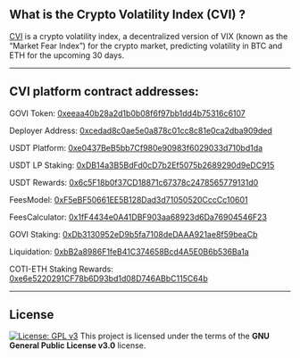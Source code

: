 ## What is the Crypto Volatility Index (CVI) ?

[CVI](https://cvi.finance) is a crypto volatility index, a decentralized version of VIX (known as the “Market Fear Index”) for the crypto market, predicting volatility in BTC and ETH for the upcoming 30 days.

---

## CVI platform contract addresses:

GOVI Token: [0xeeaa40b28a2d1b0b08f6f97bb1dd4b75316c6107](https://etherscan.io/address/0xeeaa40b28a2d1b0b08f6f97bb1dd4b75316c6107)

Deployer Address: [0xcedad8c0ae5e0a878c01cc8c81e0ca2dba909ded](https://etherscan.io/address/0xcedad8c0ae5e0a878c01cc8c81e0ca2dba909ded)

USDT Platform: [0xe0437BeB5bb7Cf980e90983f6029033d710bd1da](https://etherscan.io/address/0xe0437BeB5bb7Cf980e90983f6029033d710bd1da)

USDT LP Staking: [0xDB14a3B5BdFd0cD7b2Ef5075b2689290d9eDC915](https://etherscan.io/address/0xDB14a3B5BdFd0cD7b2Ef5075b2689290d9eDC915)

USDT Rewards: [0x6c5F18b0f37CD18871c67378c2478565779131d0](https://etherscan.io/address/0x6c5F18b0f37CD18871c67378c2478565779131d0)

FeesModel: [0xF5eBF50661EE5B128Dad3d71050520CccCc10601](https://etherscan.io/address/0xF5eBF50661EE5B128Dad3d71050520CccCc10601)

FeesCalculator: [0x1fF4434e0A41DBF903aa68923d6Da76904546F23](https://etherscan.io/address/0x1fF4434e0A41DBF903aa68923d6Da76904546F23)

GOVI Staking: [0xDb3130952eD9b5fa7108deDAAA921ae8f59beaCb](https://etherscan.io/address/0xDb3130952eD9b5fa7108deDAAA921ae8f59beaCb)

Liquidation: [0xbB2a8986F1feB41C374658Bcd4A5E0B6b536Ba1a](https://etherscan.io/address/0xbB2a8986F1feB41C374658Bcd4A5E0B6b536Ba1a)

COTI-ETH Staking Rewards: [0xe6e5220291CF78b6D93bd1d08D746ABbC115C64b](https://etherscan.io/address/0xe6e5220291CF78b6D93bd1d08D746ABbC115C64b)

---
## License
[![License: GPL v3](https://img.shields.io/badge/License-GPLv3-blue.svg)](https://www.gnu.org/licenses/gpl-3.0)
This project is licensed under the terms of the **GNU General Public License v3.0** license.
